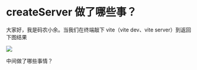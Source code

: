 # createServer 做了哪些事？

大家好，我是码农小余。当我们在终端敲下 vite（vite dev、vite server）到返回下图结果

![](/Users/yjcjour/Documents/code/blog/docs/node/vite/img/create-server/cli-output.png)

中间做了哪些事情？